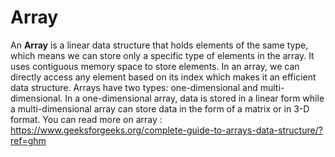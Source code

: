 # Array

An **Array** is a linear data structure that holds elements of the same type, which means we can store only a specific type of elements in the array. It uses contiguous memory space to store elements. In an array, we can directly access any element based on its index which makes it an efficient data structure. Arrays have two types: one-dimensional and multi-dimensional. In a one-dimensional array, data is stored in a linear form while a multi-dimensional array can store data in the form of a matrix or in 3-D format. 
You can read more on array : https://www.geeksforgeeks.org/complete-guide-to-arrays-data-structure/?ref=ghm
